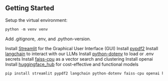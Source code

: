 ## Getting Started

Setup the virtual environment:

```py
python -m venv venv
```

Add .gitignore, .env, and .python-version.

Install [Streamlit](https://streamlit.io/) for the Graphical User Interface
(GUI) Install [pypdf2](https://pypdf.readthedocs.io/en/stable/index.html)
Install [langchain](https://www.langchain.com/langchain) to interact with our
LLMs Install [python-dotenv](https://pypi.org/project/python-dotenv/) to load or
.env secrets Install [faiss-cpu](https://pypi.org/project/faiss-cpu/) as a
vector search and clustering Install openai Install
[huggingface_hub](https://huggingface.co/docs/hub/repositories-getting-started)
for cost-effective and functional models

```py
pip install streamlit pypdf2 langchain python-dotenv faiss-cpu openai huggingface_hub
```
